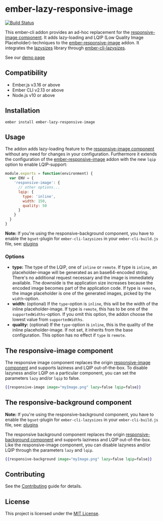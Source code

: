 # ember-lazy-responsive-image

[![Build Status](https://travis-ci.org/kaliber5/ember-lazy-responsive-image.svg?branch=master)](https://travis-ci.org/kaliber5/ember-lazy-responsive-image)

This ember-cli addon provides an ad-hoc replacement for the [responsive-image component](https://github.com/kaliber5/ember-responsive-image#the-responsive-image-component). It adds lazy-loading and LQIP (Low Quality Image Placeholder)-techniques to the [ember-responsive-image](https://github.com/kaliber5/ember-responsive-image) addon. It integrates the 
[lazysizes](https://github.com/aFarkas/lazysizes) library through [ember-cli-lazysizes](https://github.com/kaliber5/ember-cli-lazysizes).

See our [demo page](https://kaliber5.github.io/ember-lazy-responsive-image/)


Compatibility
------------------------------------------------------------------------------

* Ember.js v3.16 or above
* Ember CLI v2.13 or above
* Node.js v10 or above


Installation
------------------------------------------------------------------------------

```
ember install ember-lazy-responsive-image
```

Usage
------------------------------------------------------------------------------

The addon adds lazy-loading feature to the [responsive-image component](https://github.com/kaliber5/ember-responsive-image#the-responsive-image-component) without any need for changes in your configuration.
Furthermore it extends the configuration of the [ember-responsive-image](https://github.com/kaliber5/ember-responsive-image#basic-usage) addon with the new `lqip` option to enable LQIP-support:

```js
module.exports = function(environment) {
  var ENV = {
    'responsive-image': {
      // other options...
      lqip: {        
        type: 'inline',
        width: 150,
        quality: 50
      }      
    }
  }
}
```

**Note:** If you're using the responsive-background component, you have to enable the `bgset`-plugin for `ember-cli-lazysizes` in your `ember-cli-build.js` file, see: [plugins](https://github.com/kaliber5/ember-cli-lazysizes#plugins)

### Options

* **type:** The type of the LQIP, one of `inline` or `remote`. If type is `inline`, an placeholder-image will be generated as an base64-encoded string. There's no additional request necessary and the image is immediately available.
The downside is the application size increases because the encoded image becomes part of the application code. If type is `remote`, the image placeholder is one of the generated images, picked by the `width`-option.  
* **width:** (optional) If the `type`-option is `inline`, this will be the width of the inline placeholder-image. If type is `remote`, this has to be one of the `supportedWidths`-option. If you omit this option, the addon choose the lowest value from `supportedWidths`. 
* **quality:** (optional) If the `type`-option is `inline`, this is the quality of the inline placeholder-image. If not set, it inherits from the base configuration. This option has no effect if `type` is `remote`.

## The responsive-image component

The responsive image component replaces the origin [responsive-image component](https://github.com/kaliber5/ember-responsive-image#the-responsive-image-component) and supports laziness and LQIP out-of-the-box.
To disable lazyness and/or LQIP on a particular component, you can set the parameters `lazy` and/or `lqip` to false. 

```hbs
{{responsive-image image="myImage.png" lazy=false lqip=false}}
```
## The responsive-background component

**Note:** If you're using the responsive-background component, you have to enable the `bgset`-plugin for `ember-cli-lazysizes` in your `ember-cli-build.js` file, see: [plugins](https://github.com/kaliber5/ember-cli-lazysizes#plugins)

The responsive background component replaces the origin [responsive-background component](https://github.com/kaliber5/ember-responsive-image#the-responsive-background-component) and supports laziness and LQIP out-of-the-box.
Like the responsive-image component, you can disable lazyness and/or LQIP through the parameters `lazy` and `lqip`. 

```hbs
{{responsive-background image="myImage.png" lazy=false lqip=false}}
```

Contributing
------------------------------------------------------------------------------

See the [Contributing](CONTRIBUTING.md) guide for details.


License
------------------------------------------------------------------------------

This project is licensed under the [MIT License](LICENSE.md).
